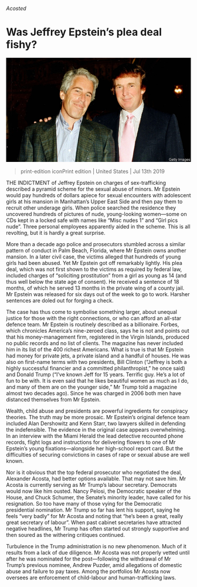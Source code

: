 ###### Acosted

# Was Jeffrey Epstein’s plea deal fishy? 

![image](images/20190713_USP002_0.jpg) 

> print-edition iconPrint edition | United States | Jul 13th 2019 

THE INDICTMENT of Jeffrey Epstein on charges of sex-trafficking described a pyramid scheme for the sexual abuse of minors. Mr Epstein would pay hundreds of dollars apiece for sexual encounters with adolescent girls at his mansion in Manhattan’s Upper East Side and then pay them to recruit other underage girls. When police searched the residence they uncovered hundreds of pictures of nude, young-looking women—some on CDs kept in a locked safe with names like “Misc nudes 1” and “Girl pics nude”. Three personal employees apparently aided in the scheme. This is all revolting, but it is hardly a great surprise. 

More than a decade ago police and prosecutors stumbled across a similar pattern of conduct in Palm Beach, Florida, where Mr Epstein owns another mansion. In a later civil case, the victims alleged that hundreds of young girls had been abused. Yet Mr Epstein got off remarkably lightly. His plea deal, which was not first shown to the victims as required by federal law, included charges of “soliciting prostitution” from a girl as young as 14 (and thus well below the state age of consent). He received a sentence of 18 months, of which he served 13 months in the private wing of a county jail. Mr Epstein was released for six days out of the week to go to work. Harsher sentences are doled out for forging a check. 

The case has thus come to symbolise something larger, about unequal justice for those with the right connections, or who can afford an all-star defence team. Mr Epstein is routinely described as a billionaire. Forbes, which chronicles America’s nine-zeroed class, says he is not and points out that his money-management firm, registered in the Virgin Islands, produced no public records and no list of clients. The magazine has never included him in its list of the 400 richest Americans. What is true is that Mr Epstein had money for private jets, a private island and a handful of houses. He was also on first-name terms with two presidents, Bill Clinton (“Jeffrey is both a highly successful financier and a committed philanthropist,” he once said) and Donald Trump (“I’ve known Jeff for 15 years. Terrific guy. He’s a lot of fun to be with. It is even said that he likes beautiful women as much as I do, and many of them are on the younger side,” Mr Trump told a magazine almost two decades ago). Since he was charged in 2006 both men have distanced themselves from Mr Epstein. 

Wealth, child abuse and presidents are powerful ingredients for conspiracy theories. The truth may be more prosaic. Mr Epstein’s original defence team included Alan Dershowitz and Kenn Starr, two lawyers skilled in defending the indefensible. The evidence in the original case appears overwhelming. In an interview with the Miami Herald the lead detective recounted phone records, flight logs and instructions for delivering flowers to one of Mr Epstein’s young fixations—alongside her high-school report card. But the difficulties of securing convictions in cases of rape or sexual abuse are well known. 

Nor is it obvious that the top federal prosecutor who negotiated the deal, Alexander Acosta, had better options available. That may not save him. Mr Acosta is currently serving as Mr Trump’s labour secretary. Democrats would now like him ousted. Nancy Pelosi, the Democratic speaker of the House, and Chuck Schumer, the Senate’s minority leader, have called for his resignation. So too have many of those vying for the Democratic presidential nomination. Mr Trump so far has lent his support, saying he feels “very badly” for Mr Acosta and noting that “he’s been a great, really great secretary of labour”. When past cabinet secretaries have attracted negative headlines, Mr Trump has often started out strongly supportive and then soured as the withering critiques continued. 

Turbulence in the Trump administration is no new phenomenon. Much of it results from a lack of due diligence. Mr Acosta was not properly vetted until after he was nominated for the post—following the withdrawal of Mr Trump’s previous nominee, Andrew Puzder, amid allegations of domestic abuse and failure to pay taxes. Among the portfolios Mr Acosta now oversees are enforcement of child-labour and human-trafficking laws. 

